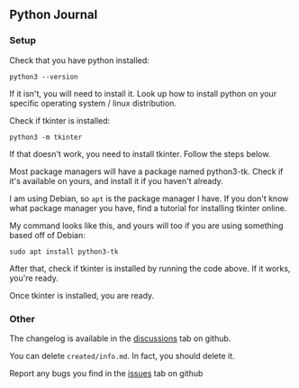 ## **Python Journal**

### **Setup**

Check that you have python installed:

```
python3 --version
```
If it isn't, you will need to install it. Look up how to install python on your specific operating system / linux distribution.

Check if tkinter is installed:

```
python3 -m tkinter
```
If that doesn't work, you need to install tkinter. Follow the steps below.

Most package managers will have a package named python3-tk.
Check if it's available on yours, and install it if you haven't already.

I am using Debian, so `apt` is the package manager I have. If you don't know what package manager you have, find a tutorial for installing tkinter online.

My command looks like this, and yours will too if you are using something based off of Debian:
```
sudo apt install python3-tk
```

After that, check if tkinter is installed by running the code above. If it works, you're ready.

Once tkinter is installed, you are ready.

### **Other**

The changelog is available in the [discussions](https://github.com/fractioneater/small-projects/discussions/categories/changelog) tab on github.

You can delete `created/info.md`. In fact, you should delete it.

Report any bugs you find in the [issues](https://github.com/fractioneater/small-projects/issues) tab on github
